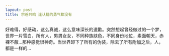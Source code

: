 ```yaml
---
layout: post
title: 宗爸共鸣 连认错的勇气都没有
---
```


好难得，好感动，这么真诚，这么意味深长的道歉。突然想起曾经做过的一个梦，世界一片雪白，所有人，男男女女，不同种族肤色，不同身份地位，素面朝天，赤裸不蔽...那种感觉很神奇。当世界卸下了所有的伪装，除去了所有附加之后，人，都是一样的...